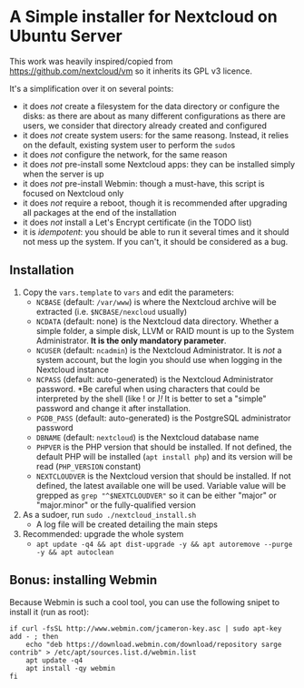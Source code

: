 # A Simple installer for Nextcloud on Ubuntu Server

This work was heavily inspired/copied from https://github.com/nextcloud/vm so it inherits its GPL v3 licence.

It's a simplification over it on several points:
* it does *not* create a filesystem for the data directory or configure the disks: as there are about as many different configurations as there are users, we consider that directory already created and configured
* it does *not* create system users: for the same reasong. Instead, it relies on the default, existing system user to perform the `sudo`s
* it does *not* configure the network, for the same reason
* it does *not* pre-install some Nextcloud apps: they can be installed simply when the server is up
* it does *not* pre-install Webmin: though a must-have, this script is focused on Nextcloud only
* it does *not* require a reboot, though it is recommended after upgrading all packages at the end of the installation
* it does *not* install a Let's Encrypt certificate (in the TODO list)
* it is *idempotent*: you should be able to run it several times and it should not mess up the system. If you can't, it should be considered as a bug.

## Installation

1. Copy the `vars.template` to `vars` and edit the parameters:
    * `NCBASE` (default: `/var/www`) is where the Nextcloud archive will be extracted (i.e. `$NCBASE/nexcloud` usually)
    * `NCDATA` (default: none) is the Nextcloud data directory. Whether a simple folder, a simple disk, LLVM or RAID mount is up to the System Administrator. **It is the only mandatory parameter**.
    * `NCUSER` (default: `ncadmin`) is the Nextcloud Administrator. It is *not* a system account, but the login you should use when logging in the Nextcloud instance
    * `NCPASS` (default: auto-generated) is the Nextcloud Administrator password. *Be careful when using characters that could be interpreted by the shell (like ! or *)!* It is better to set a "simple" password and change it after installation.
    * `PGDB_PASS` (default: auto-generated) is the PostgreSQL administrator password
    * `DBNAME` (default: `nextcloud`) is the Nextcloud database name
    * `PHPVER` is the PHP version that should be installed. If not defined, the default PHP will be installed (`apt install php`) and its version will be read (`PHP_VERSION` constant)
    * `NEXTCLOUDVER` is the Nextcloud version that should be installed. If not defined, the latest available one will be used. Variable value will be grepped as `grep "^$NEXTCLOUDVER"` so it can be either "major" or "major.minor" or the fully-qualified version
2. As a sudoer, run `sudo ./nextcloud_install.sh`
    * A log file will be created detailing the main steps
3. Recommended: upgrade the whole system
    * `apt update -q4 && apt dist-upgrade -y && apt autoremove --purge -y && apt autoclean`

## Bonus: installing Webmin

Because Webmin is such a cool tool, you can use the following snipet to install it (run as root):
```
if curl -fsSL http://www.webmin.com/jcameron-key.asc | sudo apt-key add - ; then
    echo "deb https://download.webmin.com/download/repository sarge contrib" > /etc/apt/sources.list.d/webmin.list
    apt update -q4
    apt install -qy webmin
fi
```
